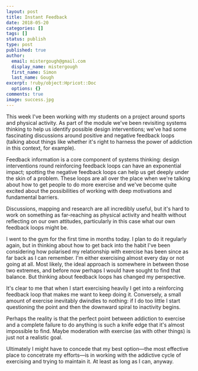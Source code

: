 ```yaml
---
layout: post
title: Instant Feedback
date: 2018-05-20
categories: []
tags: []
status: publish
type: post
published: true
author:
  email: mistergough@gmail.com
  display_name: mistergough
  first_name: Simon
  last_name: Gough
excerpt: !ruby/object:Hpricot::Doc
  options: {}
comments: true
image: success.jpg
---
```

This week I've been working with my students on a project around sports and physical activity. As part of the module we've been revisiting systems thinking to help us identify possible design interventions; we've had some fascinating discussions around positive and negative feedback loops (talking about things like whether it's right to harness the power of addiction in this context, for example).

Feedback information is a core component of systems thinking: design interventions round reinforcing feedback loops can have an exponential impact; spotting the negative feedback loops can help us get deeply under the skin of a problem. These loops are all over the place when we're talking about how to get people to do more exercise and we've become quite excited about the possibilities of working with deep motivations and fundamental barriers.

Discussions, mapping and research are all incredibly useful, but it's hard to work on something as far-reaching as physical activity and health without reflecting on our own attitudes, particularly in this case what our own feedback loops might be.

I went to the gym for the first time in months today. I plan to do it regularly again, but in thinking about how to get back into the habit I've been considering how polarised my relationship with exercise has been since as far back as I can remember. I'm either exercising almost every day or not going at all. Most likely, the ideal approach is somewhere in between those two extremes, and before now perhaps I would have sought to find that balance. But thinking about feedback loops has changed my perspective.

It's clear to me that when I start exercising heavily I get into a reinforcing feedback loop that makes me want to keep doing it. Conversely, a small amount of exercise inevitably dwindles to nothing: if I do too little I start questioning the point and then the downward spiral to inactivity begins.

Perhaps the reality is that the perfect point between addiction to exercise and a complete failure to do anything is such a knife edge that it's almost impossible to find. Maybe moderation with exercise (as with other things) is just not a realistic goal.

Ultimately I might have to concede that my best option—the most effective place to concetrate my efforts—is in working with the addictive cycle of exercising and trying to maintain it. At least as long as I can, anyway.